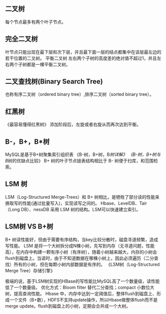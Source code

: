 ## 二叉树
每个节点最多有两个叶子节点。

## 完全二叉树
叶节点只能出现在最下层和次下层，并且最下面一层的结点都集中在该层最左边的若干位置的二叉树。
平衡二叉树
左右两个子树的高度差的绝对值不超过1，并且左右两个子树都是一棵平衡二叉树。

## 二叉查找树(Binary Search Tree)
也称有序二叉树（ordered binary tree）,排序二叉树（sorted binary tree）。

## 红黑树
《最容易懂得红黑树》
添加阶段后，左旋或者右旋从而再次达到平衡。

## B-，B+，B*树
MySQL是基于B+树聚集索引组织表
《B-树，B+树，B*树详解》
《B-树，B+树与B*树的优缺点比较》
B+ 树的叶子节点链表结构相比于 B- 树便于扫库，和范围检索。

## LSM 树
LSM（Log-Structured Merge-Trees）和 B+ 树相比，是牺牲了部分读的性能来换取写的性能(通过批量写入)，实现读写之间的。 Hbase、LevelDB、Tair（Long DB）、nessDB 采用 LSM 树的结构。LSM可以快速建立索引。

## LSM树 VS B+树

B+ 树读性能好，但由于需要有序结构，当key比较分散时，磁盘寻道频繁，造成写性能。
LSM 是将一个大树拆分成N棵小树，先写到内存（无寻道问题，性能高），在内存中构建一颗有序小树（有序树），随着小树越来越大，内存的小树会flush到磁盘上。当读时，由于不知道数据在哪棵小树上，因此必须遍历（二分查找）所有的小树，但在每颗小树内部数据是有序的。
《LSM树（Log-Structured Merge Tree）存储引擎》

极端的说，基于LSM树实现的HBase的写性能比MySQL高了一个数量级，读性能低了一个数量级。
优化方式：Bloom filter 替代二分查找；compact 小数位大树，提高查询性能。
Hbase 中，内存中达到一定阈值后，整体flush到磁盘上、形成一个文件（B+数），HDFS不支持update操作，所以Hbase做整体flush而不是merge update。flush到磁盘上的小树，定期会合并成一个大树。